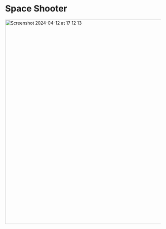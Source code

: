 # Space Shooter
<img width="661" alt="Screenshot 2024-04-12 at 17 12 13" src="https://github.com/bemmybembem/Space_Shooter/assets/166812576/84eeb7c2-ad1d-49ee-841e-b755085ff12d">
